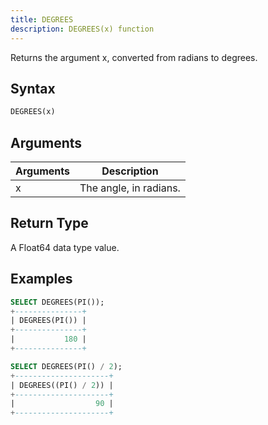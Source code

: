 ```yaml
---
title: DEGREES
description: DEGREES(x) function
---
```


Returns the argument x, converted from radians to degrees.

## Syntax

```sql
DEGREES(x)
```

## Arguments

| Arguments   | Description |
| ----------- | ----------- |
| x | The angle, in radians. |

## Return Type

A Float64 data type value.


## Examples

```sql
SELECT DEGREES(PI());
+---------------+
| DEGREES(PI()) |
+---------------+
|           180 |
+---------------+

SELECT DEGREES(PI() / 2);
+---------------------+
| DEGREES((PI() / 2)) |
+---------------------+
|                  90 |
+---------------------+
```
